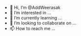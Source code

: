 - 👋 Hi, I’m @AddWeerasak
- 👀 I’m interested in ...
- 🌱 I’m currently learning ...
- 💞️ I’m looking to collaborate on ...
- 📫 How to reach me ...

<!---
AddWeerasak/AddWeerasak is a ✨ special ✨ repository because its `README.md` (this file) appears on your GitHub profile.
You can click the Preview link to take a look at your changes.
--->
